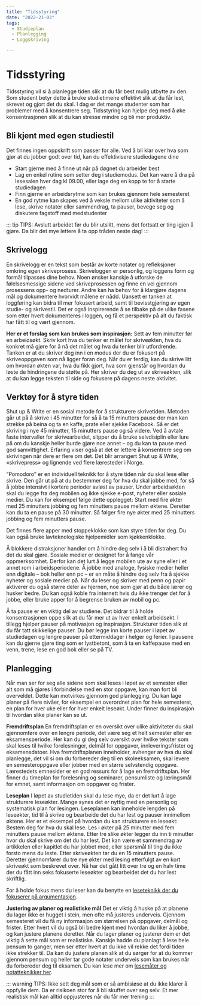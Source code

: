 ```yaml
---
title: "Tidsstyring"
date: "2022-21-03"
tags: 
  - Studieplan 
  - Planlegging
  - Loggskriving 

---
```


# Tidsstyring

Tidsstyring vil si å planlegge tiden slik at du får best mulig utbytte av den. Som student betyr dette å bruke studietimene effektivt slik at du får lest, skrevet og gjort det du skal. I dag er det mange studenter som har problemer med å konsentrere seg. Tidsstyring kan hjelpe deg med å øke konsentrasjonen slik at du kan stresse mindre og bli mer produktiv.

## Bli kjent med egen studiestil
Det finnes ingen oppskrift som passer for alle. Ved å bli klar over hva som gjør at du jobber godt over tid, kan du effektivisere studiedagene dine

-	Start gjerne med å finne ut når på døgnet du arbeider best  
-	Lag en enkel rutine som setter deg i studiemodus. Det kan være å dra på lesesalen hver dag kl 09.00, eller lage deg en kopp te for å starte studiedagen  
-	Finn gjerne en arbeidsrytme som kan brukes gjennom hele semesteret  
-	En god rytme kan skapes ved å veksle mellom ulike aktiviteter som å lese, skrive notater eller sammendrag, ta pauser, bevege seg og diskutere fagstoff med medstudenter  

::: tip TIPS: Avslutt arbeidet før du blir utslitt, mens det fortsatt er ting igjen å gjøre. Da blir det mye lettere å ta opp tråden neste dag!
:::

## Skrivelogg 
En skrivelogg er en tekst som består av korte notater og refleksjoner omkring egen skriveprosess. Skriveloggen er personlig, og loggens form og formål tilpasses dine behov. Noen ønsker kanskje å utforske de følelsesmessige sidene ved skriveprosessen og finne en vei gjennom prosessens opp- og nedturer. Andre kan ha behov for å klargjøre dagens mål og dokumentere hvorvidt målene er nådd. Uansett er tanken at loggføring kan bidra til mer fokusert arbeid, samt til bevisstgjøring av egen studie- og skrivestil. Det er også inspirerende å se tilbake på de ulike fasene som etter hvert dokumenteres i loggen, og få et perspektiv på alt du faktisk har fått til og vært gjennom. 

**Her er et forslag som kan brukes som inspirasjon:**
Sett av fem minutter før en arbeidsøkt. Skriv kort hva du tenker er målet for skriveøkten, hva du konkret må gjøre for å nå det målet og hva du tenker blir utfordrende. Tanken er at du skriver deg inn i en modus der du er fokusert på skriveoppgaven som nå ligger foran deg. Når du er ferdig, kan du skrive litt om hvordan økten var, hva du fikk gjort, hva som gjenstår og hvordan du løste de hindringene du støtte på. Her skriver du deg ut av skriveøkten, slik at du kan legge teksten til side og fokusere på dagens neste aktivitet. 

## Verktøy for å styre tiden 
Shut up & Write er en sosial metode for å strukturere skrivetiden. Metoden går ut på å skrive i 45 minutter for så å ta 15 minutters pause der man kan strekke på beina og ta en kaffe, prate eller sjekke Facebook. Så er det skriving i nye 45 minutter, 15 minutters pause og så videre. Ved å avtale faste intervaller for skrivearbeidet, slipper du å bruke selvdisiplin eller lure på om du kanskje heller burde gjøre noe annet – og du kan ta pause med god samvittighet. Erfaring viser også at det er lettere å konsentrere seg om skrivingen når dere er flere om det. Det blir arrangert Shut up & Write, «skrivepress» og lignende ved flere læresteder i Norge.

“Pomodoro” er en individuell teknikk for å styre tiden når du skal lese eller skrive. Den går ut på at du bestemmer deg for hva du skal jobbe med, for så å jobbe intensivt i kortere perioder avløst av pauser. Under arbeidsøkten skal du legge fra deg mobilen og ikke sjekke e-post, nyheter eller sosiale medier. Du kan for eksempel følge dette opplegget:
Start med fire økter med 25 minutters jobbing og fem minutters pause mellom øktene. Deretter kan du ta en pause på 30 minutter. Så følger fire nye økter med 25 minutters jobbing og fem minutters pause. 

Det finnes flere apper med stoppeklokke som kan styre tiden for deg. Du kan også bruke lavteknologiske hjelpemidler som kjøkkenklokke. 

Å blokkere distraksjoner handler om å hindre deg selv i å bli distrahert fra det du skal gjøre. Sosiale medier er designet for å fange vår oppmerksomhet. Derfor kan det lurt å legge mobilen ute av syne eller i et annet rom i arbeidsperiodene. Å jobbe med analoge, fysiske medier heller enn digitale –  bok heller enn pc – er en måte å hindre deg selv fra å sjekke nyheter og sosiale medier på. Når du leser og skriver med penn og papir aktiverer du også større deler av hjernen, noe som gjør at du både lærer og husker bedre. Du kan også koble fra internett hvis du ikke trenger det for å jobbe, eller bruke apper for å begrense bruken av mobil og pc.

Å ta pause er en viktig del av studiene. Det bidrar til å holde konsentrasjonen oppe slik at du får mer ut av hver enkelt arbeidsøkt. I tillegg hjelper pauser på motivasjon og inspirasjon. Strukturer tiden slik at du får tatt skikkelige pauser. Du bør legge inn korte pauser i løpet av studiedagen og lengre pauser på ettermiddager i helger og ferier. I pausene kan du gjerne gjøre ting som er lystbetont, som å ta en kaffepause med en venn, trene, lese en god bok eller se på TV.

## Planlegging
Når man ser for seg alle sidene som skal leses i løpet av et semester eller alt som må gjøres i forbindelse med en stor oppgave, kan man fort bli overveldet. Dette kan motvirkes gjennom god planlegging. Du kan lage planer på flere nivåer, for eksempel en overordnet plan for hele semesteret, en plan for hver uke eller for hver enkelt leseøkt. Under finner du inspirasjon til hvordan slike planer kan se ut.

**Fremdriftsplan**
En fremdriftsplan er en oversikt over ulike aktiviteter du skal gjennomføre over en lengre periode, det være seg et helt semester eller en eksamensperiode. Her kan du gi deg selv oversikt over hvilke tekster som skal leses til hvilke forelesninger, delmål for oppgaver, innleveringsfrister og eksamensdatoer. Hva fremdriftsplanen inneholder, avhenger av hva du skal planlegge, det vil si om du forbereder deg til en skoleeksamen, skal levere en semesteroppgave eller jobber med en større selvstendig oppgave. Lærestedets emnesider er en god ressurs for å lage en fremdriftsplan. Her finner du timeplan for forelesning og seminarer, pensumliste og læringsmål for emnet, samt informasjon om oppgaver og frister. 

**Leseplan**
I løpet av studietiden skal du lese mye, da er det lurt å lage strukturere leseøkter. Mange synes det er nyttig med en personlig og systematisk plan for lesingen. Leseplanen kan inneholde lengden på leseøkter, tid til å skrive og bearbeide det du har lest og pauser innimellom øktene. Her er et eksempel på hvordan du kan strukturere en leseøkt: 
Bestem deg for hva du skal lese. Les i økter på 25 minutter med fem minutters pause mellom øktene. Etter tre slike økter legger du inn ti minutter hvor du skal skrive om det du har lest. Det kan være et sammendrag av artikkelen eller kapitlet du har jobbet med, eller spørsmål til ting du ikke forsto mens du leste. Etter skriveøkten tar du en 15 minutters pause. Deretter gjennomfører du tre nye økter med lesing etterfulgt av en kort skriveøkt som beskrevet over. Nå har det gått litt over tre og en halv time der du fått inn seks fokuserte leseøkter og bearbeidet det du har lest skriftlig. 

For å holde fokus mens du leser kan du benytte en [leseteknikk der du fokuserer på argumentasjon](/lesemater.md/). 

**Justering av planer og realistiske mål**
Det er viktig å huske på at planene du lager ikke er hugget i stein, men ofte må justeres underveis. Gjennom semesteret vil du få ny informasjon om størrelsen på oppgaver, delmål og frister. Etter hvert vil du også bli bedre kjent med hvordan du liker å jobbe, og kan justere planene deretter. Når du lager planer og justerer dem er det viktig å sette mål som er realistiske. Kanskje hadde du planlagt å lese hele pensum to ganger, men ser etter hvert at du ikke vil rekke det fordi tiden ikke strekker til. Da kan du justere planen slik at du sørger for at du kommer gjennom pensum og heller tar gode notater underveis som kan brukes når du forbereder deg til eksamen. Du kan lese mer om [lesemåter og notatteknikker her](lesemater.md).

::: warning TIPS: Ikke sett deg mål som er så ambisiøse at du ikke klarer å oppfylle dem. Da er risikoen stor for å bli skuffet over seg selv. Et mer realistisk mål kan alltid oppjusteres når du får mer trening
:::
